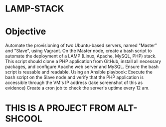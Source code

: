 # LAMP-STACK

# Objective
Automate the provisioning of two Ubuntu-based servers, named "Master" and "Slave", using Vagrant.
On the Master node, create a bash script to automate the deployment of a LAMP (Linux, Apache, MySQL, PHP) stack.
This script should clone a PHP application from GitHub, install all necessary packages, and configure Apache web server and MySQL. 
Ensure the bash script is reusable and readable.
Using an Ansible playbook:
Execute the bash script on the Slave node and verify that the PHP application is accessible through the VM's IP address (take screenshot of this as evidence)
Create a cron job to check the server's uptime every 12 am.

# THIS IS A PROJECT FROM ALT-SHCOOL
